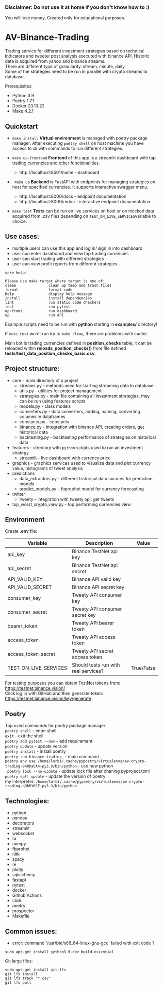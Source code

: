 ### Disclaimer: Do not use it at home if you don't know how to :)
You will lose money. Created only for educational purposes.

# AV-Binance-Trading
Trading service for different investment strategies based on technical indicators and tweeter post analysis 
executed with binance API. Historic data is acquired from yahoo and binance streams.   
There are different type of granularity: stream, minute, daily.  
Some of the strategies need to be run in parallel with crypto streams to database.

Prerequisites: 
 * Python 3.9 
 * Poetry 1.7.1
 * Docker 20.10.22
 * Make 4.2.1

## Quickstart

* ```make install``` **Virtual environment**  is managed with poetry package manager.
After executing `poetry shell` on host machine you have access to 
cli with commands to run different strategies.


* ```make up-frontend``` **Frontend**  of this app is a streamlit dashboard with top trading currencies and other functionalities.
    * http://localhost:8501/home - dashboard

* ``` make up``` **Backend**  is FastAPI with endpoints for managing strategies on host for specified currencies. 
It supports interactive swagger menu.

    * http://localhost:8000/docs - endpoint documentation
    * http://localhost:8000/redoc - interactive endpoint documentation
  

* ```make test``` **Tests** can be run on live services on host or on mocked data acquired from .csv files depending on 
``TEST_ON_LIVE_SERVICES``variable to choice.

## Use cases:
* multiple users can use this app and log in/ sign in into dashboard
* user can enter dashboard and view top trading currencies
* user can start trading with different strategies
* user can view profit reports from different strategies

``make help:``
```
Please use make target where target is one of:
clean               clean up temp and trash files
format              format code
help                display help message
install             install dependencies
lint                run static code checkers
test                run pytest
up-front            run dashboard
up                  run API
```

Example scripts need to be run with **python** starting in **examples/** directory!

If `make test` won't run try to `make clean`, there are problems with cache.

Main bot is trading currencies defined in **position_checks** table, it can be reloaded 
within **reloads_position_checks()**
from file defined **tests/test_data_position_checks_basic.csv**.

## Project structure:
* core - main directory of a project
  * streams.py - methods used for starting streaming data to database
  * utils.py - utilities for project management
  * strategies.py - main file containing all investment strategies, they can be run using features scripts
  * models.py - class models
  * converters.py - data converters, adding, naming, converting columns in dataframes
  * constants.py - constants
  * binance.py - integration with binance API, creating orders, get historical data
  * backtesting.py - backtesting performance of strategies on historical data
* features - directory with `python` scripts used to run an investment strategy 
  * streamlit - live dashboard with currency price
* graphics - graphics services used to visualize data and plot currency value, histograms of tweet analysis
* predictions
  * data_extractors.py - different historical data sources for prediction models
  * predict_models.py - fbprophet model for currency forecasting
* twitter
  * tweety - integration with tweety api, get tweets
* top_worst_crypto_view.py - top performing currencies view

## Environment
Create **.env** file:

| **Variable**          | **Description**                      | **Value**  |
|-----------------------|--------------------------------------|------------|
| api_key               | Binance TestNet api key              |            |
| api_secret            | Binance TestNet api secret           |            |
| API_VALID_KEY         | Binance API valid key                |            |
| API_VALID_SECRET      | Binance API secret key               |            |
| consumer_key          | Tweety API consumer key              |            |
| consumer_secret       | Tweety API consumer secret key       |            |
| bearer_token          | Tweety API bearer token              |            |
| access_token          | Tweety API access token              |            |
| access_token_secret   | Tweety API secret access token       |            |
| TEST_ON_LIVE_SERVICES | Should tests run with real services? | True/False |

For testing purposes you can obtain TestNet tokens from: https://testnet.binance.vision/  
Click log in with GitHub and then generate token: https://testnet.binance.vision/key/generate

## Poetry
Top used commands for poetry package manager:  
``` poetry shell ``` - enter shell  
```exit``` - exit the shell  
``` poetry add pytest --dev ``` - add requirement  
```poetry update```  - update version  
```poetry install```  - install poetry  
```poetry run binance_trading ``` - main command  
```poetry env use /home/lorbi/.cache/pypoetry/virtualenvs/av-crypto-trading-84RDaCA4-py3.9/bin/python```  - use new python  
``` poetry lock --no-update``` - update lock file after chaning pyproject.toml
```poetry self update``` - update the version of poetry  
my interpreter:
```/home/lorbi/.cache/pypoetry/virtualenvs/av-crypto-trading-q9kMY0JF-py3.9/bin/python```
## Technologies:
* python
* pandas
* decorators
* streamlit
* websocket
* ta 
* numpy
* fbprohet
* nltk
* spacy
* re
* plotly
* sqlalchemy
* fastapi
* pytest
* docker
* Github Actions
* click
* poetry
* prospector
* Makefile

## Common issues:

* error: command '/usr/bin/x86_64-linux-gnu-gcc' failed with exit code 1

```sudo apt-get install python3.9-dev build-essential```

Git large files:
```
sudo apt-get install git-lfs
git lfs install
git lfs track "*.csv"
git lfs pull
```